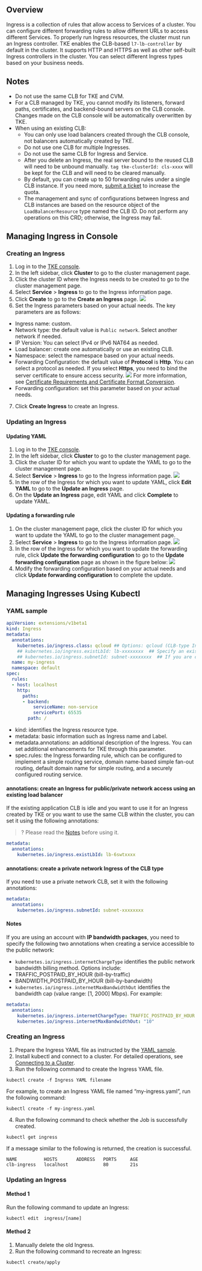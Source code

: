 ## Overview 
Ingress is a collection of rules that allow access to Services of a cluster. You can configure different forwarding rules to allow different URLs to access different Services.
To properly run Ingress resources, the cluster must run an Ingress controller. TKE enables the CLB-based `l7-lb-controller` by default in the cluster. It supports HTTP and HTTPS as well as other self-built Ingress controllers in the cluster. You can select different Ingress types based on your business needs.

## Notes[](id:annotations)   
- Do not use the same CLB for TKE and CVM.
- For a CLB managed by TKE, you cannot modify its listeners, forward paths, certificates, and backend-bound servers on the CLB console. Changes made on the CLB console will be automatically overwritten by TKE.
- When using an existing CLB:
  - You can only use load balancers created through the CLB console, not balancers automatically created by TKE.
  - Do not use one CLB for multiple Ingresses.
  - Do not use the same CLB for Ingress and Service.
  - After you delete an Ingress, the real server bound to the reused CLB will need to be unbound manually. `tag tke-clusterId: cls-xxxx` will be kept for the CLB and will need to be cleared manually.
  - By default, you can create up to 50 forwarding rules under a single CLB instance. If you need more, [submit a ticket](https://console.intl.cloud.tencent.com/workorder/category) to increase the quota.
  - The management and sync of configurations between Ingress and CLB instances are based on the resource object of the `LoadBalancerResource` type named the CLB ID. Do not perform any operations on this CRD; otherwise, the Ingress may fail.


## Managing Ingress in Console

### Creating an Ingress

1. Log in to the [TKE console](https://console.cloud.tencent.com/tke2).
2. In the left sidebar, click **Cluster** to go to the cluster management page.
3. Click the cluster ID where the Ingress needs to be created to go to the cluster management page.
4. Select **Service** > **Ingress** to go to the Ingress information page.
5. Click **Create** to go to the **Create an Ingress** page.
![](https://main.qcloudimg.com/raw/f2fd4c00a82da4e564b964c87b7e7bcb.png)
6. Set the Ingress parameters based on your actual needs. The key parameters are as follows:
 - Ingress name: custom.
 - Network type: the default value is `Public network`. Select another network if needed.
 - IP Version: You can select IPv4 or IPv6 NAT64 as needed.
 - Load balancer: create one automatically or use an existing CLB.
 - Namespace: select the namespace based on your actual needs.
 - Forwarding Configuration: the default value of **Protocol** is **Http**. You can select a protocol as needed.
   If you select **Https**, you need to bind the server certificate to ensure access security.
   ![](https://staticintl.cloudcachetci.com/yehe/backend-news/aGbv982_%E4%BC%81%E4%B8%9A%E5%BE%AE%E4%BF%A1%E6%88%AA%E5%9B%BE_20221223175112.png)
   For more information, see [Certificate Requirements and Certificate Format Conversion](https://intl.cloud.tencent.com/document/product/214/6155).
 - Forwarding configuration: set this parameter based on your actual needs.
7. Click **Create Ingress** to create an Ingress.

### Updating an Ingress

#### Updating YAML

1. Log in to the [TKE console](https://console.cloud.tencent.com/tke2).
2. In the left sidebar, click **Cluster** to go to the cluster management page.
3. Click the cluster ID for which you want to update the YAML to go to the cluster management page.
4. Select **Service** > **Ingress** to go to the Ingress information page.
![](https://main.qcloudimg.com/raw/9d8befd5a41b4c922999f3337a71f2ab.png)
5. In the row of the Ingress for which you want to update YAML, click **Edit YAML** to go to the **Update an Ingress** page.
6. On the **Update an Ingress** page, edit YAML and click **Complete** to update YAML.

#### Updating a forwarding rule

1. On the cluster management page, click the cluster ID for which you want to update the YAML to go to the cluster management page.
2. Select **Service** > **Ingress** to go to the Ingress information page.
![](https://main.qcloudimg.com/raw/6fdbb1dacd69b382e93204a3ead2cbbb.png)
3. In the row of the Ingress for which you want to update the forwarding rule, click **Update the forwarding configuration** to go to the **Update forwarding configuration** page as shown in the figure below:
![](https://main.qcloudimg.com/raw/ac813654063e6349790d10216d3eab47.png)
4. Modify the forwarding configuration based on your actual needs and click **Update forwarding configuration** to complete the update.

## Managing Ingresses Using Kubectl


### YAML sample[](id:YAMLSample)
```Yaml
apiVersion: extensions/v1beta1
kind: Ingress
metadata:
  annotations:
    kubernetes.io/ingress.class: qcloud ## Options: qcloud (CLB-type Ingress), nginx (nginx-ingress), traefik 
	## kubernetes.io/ingress.existLbId: lb-xxxxxxxx  ## Specify an existing load balancer to be used to create the Ingress for public/private network access.
    ## kubernetes.io/ingress.subnetId: subnet-xxxxxxxx  ## If you are creating a CLB-type private network Ingress, you need to specify this annotation.
  name: my-ingress
  namespace: default
spec:
  rules:
  - host: localhost
    http:
      paths:
      - backend:
          serviceName: non-service
          servicePort: 65535
        path: /
```
- kind: identifies the Ingress resource type.
- metadata: basic information such as Ingress name and Label.
- metadata.annotations: an additional description of the Ingress. You can set additional enhancements for TKE through this parameter.
- spec.rules: the Ingress forwarding rule, which can be configured to implement a simple routing service, domain name-based simple fan-out routing, default domain name for simple routing, and a securely configured routing service.

#### annotations: create an Ingress for public/private network access using an existing load balancer

If the existing application CLB is idle and you want to use it for an Ingress created by TKE or you want to use the same CLB within the cluster, you can set it using the following annotations:
>? Please read the [Notes](#annotations) before using it.
>
```Yaml
metadata:
  annotations:
    kubernetes.io/ingress.existLbId: lb-6swtxxxx
```

#### annotations: create a private network Ingress of the CLB type

If you need to use a private network CLB, set it with the following annotations:
```Yaml
metadata:
  annotations:
    kubernetes.io/ingress.subnetId: subnet-xxxxxxxx
```

#### Notes
If you are using an account with **IP bandwidth packages**, you need to specify the following two annotations when creating a service accessible to the public network:
- `kubernetes.io/ingress.internetChargeType` identifies the public network bandwidth billing method. Options include:
 - TRAFFIC_POSTPAID_BY_HOUR (bill-by-traffic)
 - BANDWIDTH_POSTPAID_BY_HOUR (bill-by-bandwidth)
- `kubernetes.io/ingress.internetMaxBandwidthOut` identifies the bandwidth cap (value range: [1, 2000] Mbps).
For example:
```Yaml
metadata:
  annotations:
    kubernetes.io/ingress.internetChargeType: TRAFFIC_POSTPAID_BY_HOUR
    kubernetes.io/ingress.internetMaxBandwidthOut: "10"
```

### Creating an Ingress

1. Prepare the Ingress YAML file as instructed by the [YAML sample](#YAMLSample).
2. Install kubectl and connect to a cluster. For detailed operations, see [Connecting to a Cluster](https://intl.cloud.tencent.com/document/product/457/30639).
3. Run the following command to create the Ingress YAML file.
```shell
kubectl create -f Ingress YAML filename
```
For example, to create an Ingress YAML file named “my-ingress.yaml”, run the following command:
```shell
kubectl create -f my-ingress.yaml
```
4. Run the following command to check whether the Job is successfully created.
```shell
kubectl get ingress
```
If a message similar to the following is returned, the creation is successful.
```
NAME          HOSTS       ADDRESS   PORTS     AGE
clb-ingress   localhost             80        21s
```

### Updating an Ingress

#### Method 1

Run the following command to update an Ingress:
```
kubectl edit  ingress/[name]
```

#### Method 2

1. Manually delete the old Ingress.
2. Run the following command to recreate an Ingress:
```
kubectl create/apply
```
